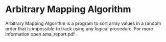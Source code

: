# Arbitrary Mapping Algorithm
Arbitrary Mapping Algorithm is a program to sort array values in a random order that is impossible to track using any logical procedure.
For more information open ama_report.pdf . 
